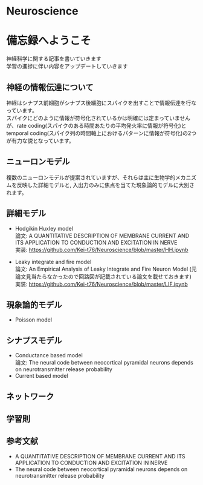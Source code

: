 # Neuroscience

# 備忘録へようこそ
神経科学に関する記事を書いていきます
<br> 学習の進捗に伴い内容をアップデートしていきます

## 神経の情報伝達について
神経はシナプス前細胞がシナプス後細胞にスパイクを出すことで情報伝達を行なっています。
<br> スパイクにどのように情報が符号化されているかは明確には定まっていませんが、rate coding(スパイクのある時間あたりの平均発火率に情報が符号化)とtemporal coding(スパイク列の時間軸上におけるパターンに情報が符号化)の2つが有力な説となっています。

## ニューロンモデル
複数のニューロンモデルが提案されていますが、それらは主に生物学的メカニズムを反映した詳細モデルと, 入出力のみに焦点を当てた現象論的モデルに大別されます。

## 詳細モデル
- Hodgikin Huxley model
<br> 論文: A QUANTITATIVE DESCRIPTION OF MEMBRANE CURRENT AND ITS APPLICATION TO CONDUCTION AND EXCITATION IN NERVE
<br> 実装: https://github.com/Kei-t76/Neuroscience/blob/master/HH.ipynb

- Leaky integrate and fire model
<br> 論文: An Empirical Analysis of Leaky Integrate and Fire Neuron Model (元論文見当たらなかったので回路図が記載されている論文を載せておきます)
<br> 実装: https://github.com/Kei-t76/Neuroscience/blob/master/LIF.ipynb

## 現象論的モデル
- Poisson model


## シナプスモデル
- Conductance based model
<br> 論文: The neural code between neocortical pyramidal neurons depends on neurotransmitter release probability
- Current based model


## ネットワーク

## 学習則


## 参考文献

- A QUANTITATIVE DESCRIPTION OF MEMBRANE CURRENT AND ITS APPLICATION TO CONDUCTION AND EXCITATION IN NERVE
- The neural code between neocortical pyramidal neurons depends on neurotransmitter release probability
